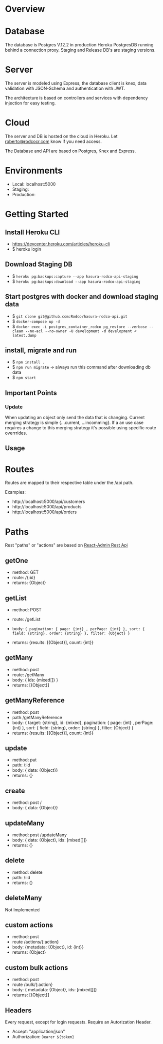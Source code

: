 # Overview

# Database

The database is Postgres V.12.2 in production Heroku PostgresDB running behind a connection proxy. Staging and Release DB's are staging versions.

# Server

The server is modeled using Express, the database client is knex, data validation with JSON-Schema and authentication with JWT.

The architecture is based on controllers and services with dependency injection for easy testing.

# Cloud

The server and DB is hosted on the cloud in Heroku. Let roberto@rodcocr.com know if you need access.

The Database and API are based on Postgres, Knex and Express.

# Environments

- Local: localhost:5000
- Staging:
- Production:

# Getting Started

## Install Heroku CLI

- https://devcenter.heroku.com/articles/heroku-cli
- \$ heroku login

## Download Staging DB

- \$ `heroku pg:backups:capture --app hasura-rodco-api-staging`
- \$ `heroku pg:backups:download --app hasura-rodco-api-staging`

## Start postgres with docker and download staging data

- \$ `git clone git@github.com:Rodco/hasura-rodco-api.git`
- \$ `docker-compose up -d`
- \$ `docker exec -i postgres_container_rodco pg_restore --verbose --clean --no-acl --no-owner -U development -d development < latest.dump`

## install, migrate and run

- \$ `npm install .`
- \$ `npm run migrate` -> always run this command after downloading db data
- \$ `npm start`

## Important Points

### Update

When updating an object only send the data that is changing. Current merging strategy is simple {...current, ...incomming}. If a an use case requires a change to this merging strategy it's possible using specific route overrrides.

## Usage

# Routes

Routes are mapped to their respective table under the /api path.

Examples:

- http://localhost:5000/api/customers
- http://localhost:5000/api/products
- http://localhost:5000/api/orders

# Paths

Rest "paths" or "actions" are based on [React-Admin Rest Api](https://marmelab.com/react-admin/DataProviders.html)

## getOne

- method: GET
- route: /{:id}
- returns: {Object}

## getList

- method: POST
- route: /getList
- body: `{ pagination: { page: {int} , perPage: {int} }, sort: { field: {string}, order: {string} }, filter: {Object} }`

- returns: {results: [{Object}], count: {int}}

## getMany

- method: post
- route: /getMany
- body: { ids: {mixed[]} }
- returns: [{Object}]

## getManyReference

- method: post
- path /getManyReference
- body: { target: {string}, id: {mixed}, pagination: { page: {int} , perPage: {int} }, sort: { field: {string}, order: {string} }, filter: {Object} }
- returns: {results: [{Object}], count: {int}}

## update

- method: put
- path: /:id
- body: { data: {Object}}
- returns: {}

## create

- method: post /
- body: { data: {Object}}

## updateMany

- method: post /updateMany
- body: { data: {Object}, ids: [mixed[]]}
- returns: {}

## delete

- method: delete
- path: /:id
- returns: {}

## deleteMany

Not Implemented

## custom actions

- method: post
- route /actions/{:action}
- body: {metadata: {Object}, id: {int}}
- returns: {Object}

## custom bulk actions

- method: post
- route /bulk/{:action}
- body: { metadata: {Object}, ids: [mixed[]]}
- returns: [{Object}]

## Headers

Every request, except for login requests. Require an Autorization Header.

- Accept: "application/json"
- Authorization: `Bearer ${token}`

```

```
